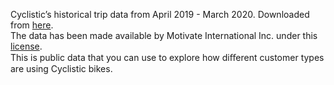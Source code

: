 Cyclistic’s historical trip data from April 2019 - March 2020. Downloaded from [here](https://divvy-tripdata.s3.amazonaws.com/index.html).<br/>
The data has been made available by Motivate International Inc. under this [license](https://ride.divvybikes.com/data-license-agreement).<br/>
This is public data that you can use to explore how diﬀerent customer types are using Cyclistic bikes.
